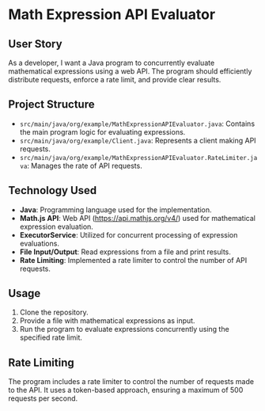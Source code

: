 # Math Expression API Evaluator

## User Story

As a developer, I want a Java program to concurrently evaluate mathematical expressions using a web API. The program should efficiently distribute requests, enforce a rate limit, and provide clear results.

## Project Structure

- `src/main/java/org/example/MathExpressionAPIEvaluator.java`: Contains the main program logic for evaluating expressions.
- `src/main/java/org/example/Client.java`: Represents a client making API requests.
- `src/main/java/org/example/MathExpressionAPIEvaluator.RateLimiter.java`: Manages the rate of API requests.

## Technology Used

- **Java**: Programming language used for the implementation.
- **Math.js API**: Web API (https://api.mathjs.org/v4/) used for mathematical expression evaluation.
- **ExecutorService**: Utilized for concurrent processing of expression evaluations.
- **File Input/Output**: Read expressions from a file and print results.
- **Rate Limiting**: Implemented a rate limiter to control the number of API requests.

## Usage

1. Clone the repository.
2. Provide a file with mathematical expressions as input.
3. Run the program to evaluate expressions concurrently using the specified rate limit.

## Rate Limiting

The program includes a rate limiter to control the number of requests made to the API. It uses a token-based approach, ensuring a maximum of 500 requests per second.
